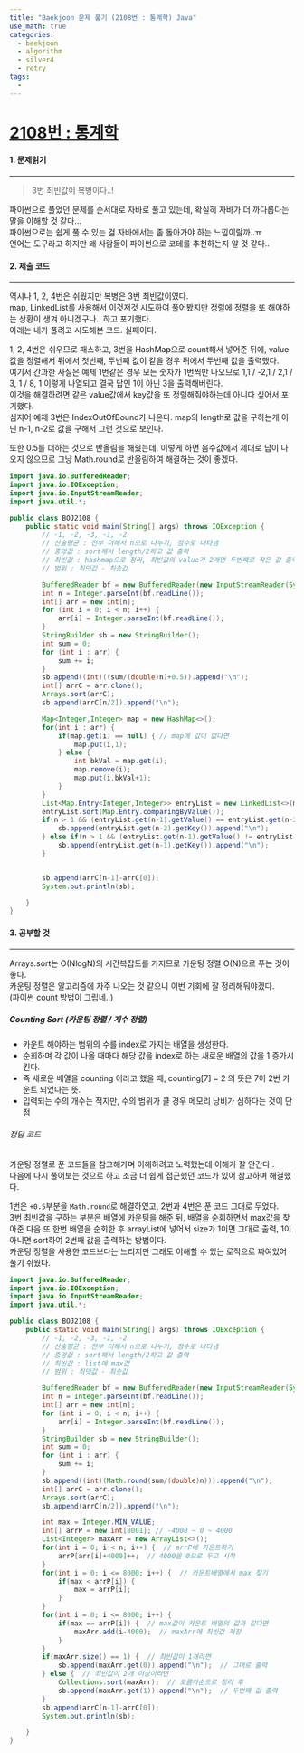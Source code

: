 ```yaml
---
title: "Baekjoon 문제 풀기 (2108번 : 통계학) Java"
use_math: true
categories:
  - baekjoon
  - algorithm
  - silver4
  - retry
tags:
  - 
---
```



# [2108번 : 통계학](https://www.acmicpc.net/problem/2108)



#### 1. 문제읽기
---

> 3번 최빈값이 복병이다..!  

파이썬으로 풀었던 문제를 순서대로 자바로 풀고 있는데, 확실히 자바가 더 까다롭다는 말을 이해할 것 같다...  
파이썬으로는 쉽게 풀 수 있는 걸 자바에서는 좀 돌아가야 하는 느낌이랄까..ㅠ  
언어는 도구라고 하지만 왜 사람들이 파이썬으로 코테를 추천하는지 알 것 같다..  



#### 2. 제출 코드 
---

역시나 1, 2, 4번은 쉬웠지만 복병은 3번 최빈값이였다.  
map, LinkedList를 사용해서 이것저것 시도하여 풀어봤지만 정렬에 정렬을 또 해야하는 상황이 생겨 아니겠구나.. 하고 포기했다.  
아래는 내가 풀려고 시도해본 코드. 실패이다.  



1, 2, 4번은 쉬우므로 패스하고, 3번을 HashMap으로 count해서 넣어준 뒤에, value값을 정렬해서 뒤에서 첫번째, 두번째 값이 같을 경우 뒤에서 두번째 값을 출력했다.  
여기서 간과한 사실은 예제 1번같은 경우 모든 숫자가 1번씩만 나오므로 1,1 / -2,1 / 2,1 / 3, 1 / 8, 1 이렇게 나열되고 결국 답인 1이 아닌 3을 출력해버린다.  
이것을 해결하려면 같은 value값에서 key값을 또 정렬해줘야하는데 아니다 싶어서 포기했다.  
심지어 예제 3번은 IndexOutOfBound가 나온다. map의 length로 값을 구하는게 아닌 n-1, n-2로 값을 구해서 그런 것으로 보인다.  



또한 0.5를 더하는 것으로 반올림을 해줬는데, 이렇게 하면 음수값에서 제대로 답이 나오지 않으므로 그냥 Math.round로 반올림하여 해결하는 것이 좋겠다.  



```java
import java.io.BufferedReader;
import java.io.IOException;
import java.io.InputStreamReader;
import java.util.*;

public class BOJ2108 {
    public static void main(String[] args) throws IOException {
        // -1, -2, -3, -1, -2
        // 산술평균 : 전부 더해서 n으로 나누기, 정수로 나타냄
        // 중앙값 : sort해서 length/2하고 값 출력
        // 최빈값 : hashmap으로 정리, 최빈값의 value가 2개면 두번째로 작은 값 출력
        // 범위 : 최댓값 - 최솟값

        BufferedReader bf = new BufferedReader(new InputStreamReader(System.in));
        int n = Integer.parseInt(bf.readLine());
        int[] arr = new int[n];
        for (int i = 0; i < n; i++) {
            arr[i] = Integer.parseInt(bf.readLine());
        }
        StringBuilder sb = new StringBuilder();
        int sum = 0;
        for (int i : arr) {
            sum += i;
        }
        sb.append((int)((sum/(double)n)+0.5)).append("\n");
        int[] arrC = arr.clone();
        Arrays.sort(arrC);
        sb.append(arrC[n/2]).append("\n");

        Map<Integer,Integer> map = new HashMap<>();
        for(int i : arr) {
            if(map.get(i) == null) { // map에 값이 없다면
                map.put(i,1);
            } else {
                int bkVal = map.get(i);
                map.remove(i);
                map.put(i,bkVal+1);
            }
        }
        List<Map.Entry<Integer,Integer>> entryList = new LinkedList<>(map.entrySet());
        entryList.sort(Map.Entry.comparingByValue());
        if(n > 1 && (entryList.get(n-1).getValue() == entryList.get(n-2).getValue())) {
            sb.append(entryList.get(n-2).getKey()).append("\n");
        } else if(n > 1 && (entryList.get(n-1).getValue() != entryList.get(n-2).getValue())) {
            sb.append(entryList.get(n-1).getKey()).append("\n");
        }


        sb.append(arrC[n-1]-arrC[0]);
        System.out.println(sb);

    }
}

```




#### 3. 공부할 것
---

Arrays.sort는 O(NlogN)의 시간복잡도를 가지므로 카운팅 정렬 O(N)으로 푸는 것이 좋다.  
카운팅 정렬은 알고리즘에 자주 나오는 것 같으니 이번 기회에 잘 정리해둬야겠다.  
(파이썬 count 방법이 그립네..)  

##### Counting Sort (카운팅 정렬 / 계수 정렬)

- 카운트 해야하는 범위의 수를 index로 가지는 배열을 생성한다.  
- 순회하며 각 값이 나올 때마다 해당 값을 index로 하는 새로운 배열의 값을 1 증가시킨다.  
- 즉 새로운 배열을 counting 이라고 했을 때, counting[7] = 2 의 뜻은 7이 2번 카운트 되었다는 뜻.  
- 입력되는 수의 개수는 적지만, 수의 범위가 클 경우 메모리 낭비가 심하다는 것이 단점  


###### 정답 코드

카운팅 정렬로 푼 코드들을 참고해가며 이해하려고 노력했는데 이해가 잘 안간다..  
다음에 다시 풀어보는 것으로 하고 조금 더 쉽게 접근했던 코드가 있어 참고하며 해결했다.  

1번은 `+0.5`부분을 `Math.round`로 해결하였고, 2번과 4번은 푼 코드 그대로 두었다.  
3번 최빈값을 구하는 부분은 배열에 카운팅을 해준 뒤, 배열을 순회하면서 max값을 찾아준 다음 또 한번 배열을 순회한 후 arrayList에 넣어서 size가 1이면 그대로 출력, 1이 아니면 sort하여 2번째 값을 출력하는 방법이다.  
카운팅 정렬을 사용한 코드보다는 느리지만 그래도 이해할 수 있는 로직으로 짜여있어 풀기 쉬웠다.  


```java
import java.io.BufferedReader;
import java.io.IOException;
import java.io.InputStreamReader;
import java.util.*;

public class BOJ2108 {
    public static void main(String[] args) throws IOException {
        // -1, -2, -3, -1, -2
        // 산술평균 : 전부 더해서 n으로 나누기, 정수로 나타냄
        // 중앙값 : sort해서 length/2하고 값 출력
        // 최빈값 : list에 max값
        // 범위 : 최댓값 - 최솟값

        BufferedReader bf = new BufferedReader(new InputStreamReader(System.in));
        int n = Integer.parseInt(bf.readLine());
        int[] arr = new int[n];
        for (int i = 0; i < n; i++) {
            arr[i] = Integer.parseInt(bf.readLine());
        }
        StringBuilder sb = new StringBuilder();
        int sum = 0;
        for (int i : arr) {
            sum += i;
        }
        sb.append((int)(Math.round(sum/(double)n))).append("\n");
        int[] arrC = arr.clone();
        Arrays.sort(arrC);
        sb.append(arrC[n/2]).append("\n");

        int max = Integer.MIN_VALUE;
        int[] arrP = new int[8001]; // -4000 ~ 0 ~ 4000
        List<Integer> maxArr = new ArrayList<>();
        for(int i = 0; i < n; i++) {  // arrP에 카운트하기
            arrP[arr[i]+4000]++;  // 4000을 0으로 두고 시작
        }
        for(int i = 0; i <= 8000; i++) {  // 카운트배열에서 max 찾기
            if(max < arrP[i]) {
                max = arrP[i];
            }
        }
        for(int i = 0; i <= 8000; i++) {  
            if(max == arrP[i]) {  // max값이 카운트 배열의 값과 같다면
                maxArr.add(i-4000);  // maxArr에 최빈값 저장
            }
        }
        if(maxArr.size() == 1) {  // 최빈값이 1개라면
            sb.append(maxArr.get(0)).append("\n");  // 그대로 출력
        } else {  // 최빈값이 2개 이상이라면
            Collections.sort(maxArr);  // 오름차순으로 정리 후
            sb.append(maxArr.get(1)).append("\n");  // 두번째 값 출력
        }
        sb.append(arrC[n-1]-arrC[0]);
        System.out.println(sb);

    }
}

```
